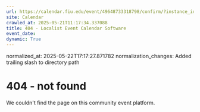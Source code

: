 ```yaml
---
url: https://calendar.fiu.edu/event/49648733318798/confirm/?instance_id=49648733319823&return=https%3A%2F%2Fcalendar.fiu.edu%2Fcalendar%3Fevent_types%255B%255D%3D121722
site: Calendar
crawled_at: 2025-05-21T11:17:34.337088
title: 404 - Localist Event Calendar Software
event_date: 
dynamic: True
---
```

normalized_at: 2025-05-22T17:17:27.871782
normalization_changes: Added trailing slash to directory path

# 404 - not found
We couldn't find the page on this community event platform.
